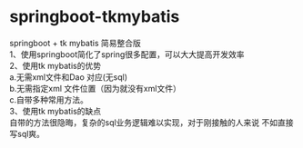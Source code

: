 # springboot-tkmybatis
springboot + tk  mybatis 简易整合版 <br />
1、使用springboot简化了spring很多配置，可以大大提高开发效率<br />
2、使用tk mybatis的优势<br />
  a.无需xml文件和Dao 对应(无sql)<br />
  b.无需指定xml 文件位置（因为就没有xml文件）<br />
  c.自带多种常用方法。<br />
3、使用tk mybatis的缺点<br />
   自带的方法很隐晦，复杂的sql业务逻辑难以实现，对于刚接触的人来说 不如直接写sql爽。<br />
